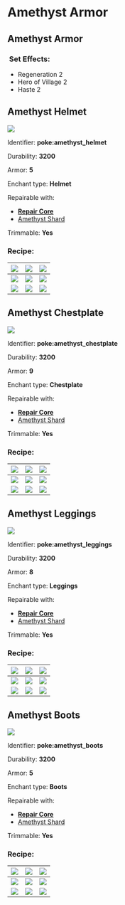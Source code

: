 # Amethyst Armor

## Amethyst Armor

### <img src="https://github.com/user-attachments/assets/53329be8-f7e5-4c01-b7e4-a27b567c7998" alt="" data-size="line"> Set Effects:

* Regeneration 2
* Hero of Village 2
* Haste 2

## Amethyst Helmet

![](https://github.com/ItsMePok/PFE/assets/136857747/920f903f-04ad-4b00-acaf-7eb0a0418bc8)

Identifier: **poke:amethyst\_helmet**

Durability: **3200**

Armor: **5**

Enchant type: **Helmet**

Repairable with:

* [**Repair Core**](https://pfewiki.gitbook.io/home/items/cores/repair-core)
* [<img src="https://minecraft.wiki/images/Amethyst_Shard_JE2_BE1.png?56555" alt="" data-size="line">Amethyst Shard](https://minecraft.wiki/w/Amethyst_Shard)

Trimmable: **Yes**

### Recipe:

| [![](https://minecraft.wiki/images/thumb/Block_of_Amethyst_JE3_BE1.png/150px-Block_of_Amethyst_JE3_BE1.png?14501)](https://minecraft.wiki/w/Block_of_Amethyst) | [![](https://minecraft.wiki/images/thumb/Block_of_Amethyst_JE3_BE1.png/150px-Block_of_Amethyst_JE3_BE1.png?14501)](https://minecraft.wiki/w/Block_of_Amethyst) | [![](https://minecraft.wiki/images/thumb/Block_of_Amethyst_JE3_BE1.png/150px-Block_of_Amethyst_JE3_BE1.png?14501)](https://minecraft.wiki/w/Block_of_Amethyst) |
| -------------------------------------------------------------------------------------------------------------------------------------------------------------- | -------------------------------------------------------------------------------------------------------------------------------------------------------------- | -------------------------------------------------------------------------------------------------------------------------------------------------------------- |
| [![](https://minecraft.wiki/images/thumb/Block_of_Amethyst_JE3_BE1.png/150px-Block_of_Amethyst_JE3_BE1.png?14501)](https://minecraft.wiki/w/Block_of_Amethyst) | [![](https://github.com/ItsMePok/PFE/assets/136857747/38584129-72d6-42b8-a69b-cd3b461025e8)](https://pfewiki.gitbook.io/home/items/cores/upgrade-core)         | [![](https://minecraft.wiki/images/thumb/Block_of_Amethyst_JE3_BE1.png/150px-Block_of_Amethyst_JE3_BE1.png?14501)](https://minecraft.wiki/w/Block_of_Amethyst) |
| [![](https://minecraft.wiki/images/thumb/Block_of_Amethyst_JE3_BE1.png/150px-Block_of_Amethyst_JE3_BE1.png?14501)](https://minecraft.wiki/w/Block_of_Amethyst) | [![](https://minecraft.wiki/images/Netherite_Helmet_\(item\)_JE1.png?1c7fb)](https://minecraft.wiki/w/Netherite_Helmet)                                        | [![](https://minecraft.wiki/images/thumb/Block_of_Amethyst_JE3_BE1.png/150px-Block_of_Amethyst_JE3_BE1.png?14501)](https://minecraft.wiki/w/Block_of_Amethyst) |

## Amethyst Chestplate

![](https://github.com/ItsMePok/PFE/assets/136857747/152d7e40-7e7a-4a28-8c47-38edc61b281a)

Identifier: **poke:amethyst\_chestplate**

Durability: **3200**

Armor: **9**

Enchant type: **Chestplate**

Repairable with:

* [**Repair Core**](https://pfewiki.gitbook.io/home/items/cores/repair-core)
* [<img src="https://minecraft.wiki/images/Amethyst_Shard_JE2_BE1.png?56555" alt="" data-size="line">Amethyst Shard](https://minecraft.wiki/w/Amethyst_Shard)

Trimmable: **Yes**

### Recipe:

| [![](https://minecraft.wiki/images/thumb/Block_of_Amethyst_JE3_BE1.png/150px-Block_of_Amethyst_JE3_BE1.png?14501)](https://minecraft.wiki/w/Block_of_Amethyst) | [![](https://minecraft.wiki/images/thumb/Block_of_Amethyst_JE3_BE1.png/150px-Block_of_Amethyst_JE3_BE1.png?14501)](https://minecraft.wiki/w/Block_of_Amethyst) | [![](https://minecraft.wiki/images/thumb/Block_of_Amethyst_JE3_BE1.png/150px-Block_of_Amethyst_JE3_BE1.png?14501)](https://minecraft.wiki/w/Block_of_Amethyst) |
| -------------------------------------------------------------------------------------------------------------------------------------------------------------- | -------------------------------------------------------------------------------------------------------------------------------------------------------------- | -------------------------------------------------------------------------------------------------------------------------------------------------------------- |
| [![](https://minecraft.wiki/images/thumb/Block_of_Amethyst_JE3_BE1.png/150px-Block_of_Amethyst_JE3_BE1.png?14501)](https://minecraft.wiki/w/Block_of_Amethyst) | [![](https://github.com/ItsMePok/PFE/assets/136857747/38584129-72d6-42b8-a69b-cd3b461025e8)](https://pfewiki.gitbook.io/home/items/cores/upgrade-core)         | [![](https://minecraft.wiki/images/thumb/Block_of_Amethyst_JE3_BE1.png/150px-Block_of_Amethyst_JE3_BE1.png?14501)](https://minecraft.wiki/w/Block_of_Amethyst) |
| [![](https://minecraft.wiki/images/thumb/Block_of_Amethyst_JE3_BE1.png/150px-Block_of_Amethyst_JE3_BE1.png?14501)](https://minecraft.wiki/w/Block_of_Amethyst) | [![](https://minecraft.wiki/images/Netherite_Chestplate_\(item\)_JE1.png?8b56d)](https://minecraft.wiki/w/Netherite_Chestplate)                                | [![](https://minecraft.wiki/images/thumb/Block_of_Amethyst_JE3_BE1.png/150px-Block_of_Amethyst_JE3_BE1.png?14501)](https://minecraft.wiki/w/Block_of_Amethyst) |

## Amethyst Leggings

![](https://github.com/ItsMePok/PFE/assets/136857747/57b27ec5-a1c3-4e81-a29f-a15be21466b9)

Identifier: **poke:amethyst\_leggings**

Durability: **3200**

Armor: **8**

Enchant type: **Leggings**

Repairable with:

* [**Repair Core**](https://pfewiki.gitbook.io/home/items/cores/repair-core)
* [<img src="https://minecraft.wiki/images/Amethyst_Shard_JE2_BE1.png?56555" alt="" data-size="line">Amethyst Shard](https://minecraft.wiki/w/Amethyst_Shard)

Trimmable: **Yes**

### Recipe:

| [![](https://minecraft.wiki/images/thumb/Block_of_Amethyst_JE3_BE1.png/150px-Block_of_Amethyst_JE3_BE1.png?14501)](https://minecraft.wiki/w/Block_of_Amethyst) | [![](https://minecraft.wiki/images/thumb/Block_of_Amethyst_JE3_BE1.png/150px-Block_of_Amethyst_JE3_BE1.png?14501)](https://minecraft.wiki/w/Block_of_Amethyst) | [![](https://minecraft.wiki/images/thumb/Block_of_Amethyst_JE3_BE1.png/150px-Block_of_Amethyst_JE3_BE1.png?14501)](https://minecraft.wiki/w/Block_of_Amethyst) |
| -------------------------------------------------------------------------------------------------------------------------------------------------------------- | -------------------------------------------------------------------------------------------------------------------------------------------------------------- | -------------------------------------------------------------------------------------------------------------------------------------------------------------- |
| [![](https://minecraft.wiki/images/thumb/Block_of_Amethyst_JE3_BE1.png/150px-Block_of_Amethyst_JE3_BE1.png?14501)](https://minecraft.wiki/w/Block_of_Amethyst) | [![](https://github.com/ItsMePok/PFE/assets/136857747/38584129-72d6-42b8-a69b-cd3b461025e8)](https://pfewiki.gitbook.io/home/items/cores/upgrade-core)         | [![](https://minecraft.wiki/images/thumb/Block_of_Amethyst_JE3_BE1.png/150px-Block_of_Amethyst_JE3_BE1.png?14501)](https://minecraft.wiki/w/Block_of_Amethyst) |
| [![](https://minecraft.wiki/images/thumb/Block_of_Amethyst_JE3_BE1.png/150px-Block_of_Amethyst_JE3_BE1.png?14501)](https://minecraft.wiki/w/Block_of_Amethyst) | [![](https://minecraft.wiki/images/Netherite_Leggings_\(item\)_JE1.png?fea9e)](https://minecraft.wiki/w/Netherite_Leggings)                                    | [![](https://minecraft.wiki/images/thumb/Block_of_Amethyst_JE3_BE1.png/150px-Block_of_Amethyst_JE3_BE1.png?14501)](https://minecraft.wiki/w/Block_of_Amethyst) |

## Amethyst Boots

![](https://github.com/ItsMePok/PFE/assets/136857747/a80fd9c0-a066-411e-bf8e-866c0b26f845)

Identifier: **poke:amethyst\_boots**

Durability: **3200**

Armor: **5**

Enchant type: **Boots**

Repairable with:

* [**Repair Core**](https://pfewiki.gitbook.io/home/items/cores/repair-core)
* [<img src="https://minecraft.wiki/images/Amethyst_Shard_JE2_BE1.png?56555" alt="" data-size="line">Amethyst Shard](https://minecraft.wiki/w/Amethyst_Shard)

Trimmable: **Yes**

### Recipe:

| [![](https://minecraft.wiki/images/thumb/Block_of_Amethyst_JE3_BE1.png/150px-Block_of_Amethyst_JE3_BE1.png?14501)](https://minecraft.wiki/w/Block_of_Amethyst) | [![](https://minecraft.wiki/images/thumb/Block_of_Amethyst_JE3_BE1.png/150px-Block_of_Amethyst_JE3_BE1.png?14501)](https://minecraft.wiki/w/Block_of_Amethyst) | [![](https://minecraft.wiki/images/thumb/Block_of_Amethyst_JE3_BE1.png/150px-Block_of_Amethyst_JE3_BE1.png?14501)](https://minecraft.wiki/w/Block_of_Amethyst) |
| -------------------------------------------------------------------------------------------------------------------------------------------------------------- | -------------------------------------------------------------------------------------------------------------------------------------------------------------- | -------------------------------------------------------------------------------------------------------------------------------------------------------------- |
| [![](https://minecraft.wiki/images/thumb/Block_of_Amethyst_JE3_BE1.png/150px-Block_of_Amethyst_JE3_BE1.png?14501)](https://minecraft.wiki/w/Block_of_Amethyst) | [![](https://github.com/ItsMePok/PFE/assets/136857747/38584129-72d6-42b8-a69b-cd3b461025e8)](https://pfewiki.gitbook.io/home/items/cores/upgrade-core)         | [![](https://minecraft.wiki/images/thumb/Block_of_Amethyst_JE3_BE1.png/150px-Block_of_Amethyst_JE3_BE1.png?14501)](https://minecraft.wiki/w/Block_of_Amethyst) |
| [![](https://minecraft.wiki/images/thumb/Block_of_Amethyst_JE3_BE1.png/150px-Block_of_Amethyst_JE3_BE1.png?14501)](https://minecraft.wiki/w/Block_of_Amethyst) | [![](https://minecraft.wiki/images/Netherite_Boots_\(item\)_JE1.png?a161f)](https://minecraft.wiki/w/Netherite_Boots)                                          | [![](https://minecraft.wiki/images/thumb/Block_of_Amethyst_JE3_BE1.png/150px-Block_of_Amethyst_JE3_BE1.png?14501)](https://minecraft.wiki/w/Block_of_Amethyst) |

